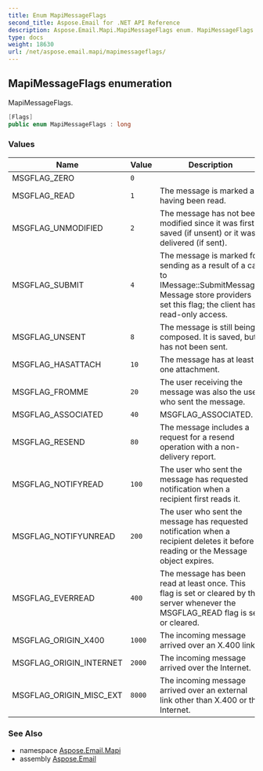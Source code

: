 ```yaml
---
title: Enum MapiMessageFlags
second_title: Aspose.Email for .NET API Reference
description: Aspose.Email.Mapi.MapiMessageFlags enum. MapiMessageFlags
type: docs
weight: 18630
url: /net/aspose.email.mapi/mapimessageflags/
---
```

## MapiMessageFlags enumeration

MapiMessageFlags.

```csharp
[Flags]
public enum MapiMessageFlags : long
```

### Values

| Name | Value | Description |
| --- | --- | --- |
| MSGFLAG_ZERO | `0` |  |
| MSGFLAG_READ | `1` | The message is marked as having been read. |
| MSGFLAG_UNMODIFIED | `2` | The message has not been modified since it was first saved (if unsent) or it was delivered (if sent). |
| MSGFLAG_SUBMIT | `4` | The message is marked for sending as a result of a call to IMessage::SubmitMessage. Message store providers set this flag; the client has read-only access. |
| MSGFLAG_UNSENT | `8` | The message is still being composed. It is saved, but has not been sent. |
| MSGFLAG_HASATTACH | `10` | The message has at least one attachment. |
| MSGFLAG_FROMME | `20` | The user receiving the message was also the user who sent the message. |
| MSGFLAG_ASSOCIATED | `40` | MSGFLAG_ASSOCIATED. |
| MSGFLAG_RESEND | `80` | The message includes a request for a resend operation with a non-delivery report. |
| MSGFLAG_NOTIFYREAD | `100` | The user who sent the message has requested notification when a recipient first reads it. |
| MSGFLAG_NOTIFYUNREAD | `200` | The user who sent the message has requested notification when a recipient deletes it before reading or the Message object expires. |
| MSGFLAG_EVERREAD | `400` | The message has been read at least once. This flag is set or cleared by the server whenever the MSGFLAG_READ flag is set or cleared. |
| MSGFLAG_ORIGIN_X400 | `1000` | The incoming message arrived over an X.400 link. |
| MSGFLAG_ORIGIN_INTERNET | `2000` | The incoming message arrived over the Internet. |
| MSGFLAG_ORIGIN_MISC_EXT | `8000` | The incoming message arrived over an external link other than X.400 or the Internet. |

### See Also

* namespace [Aspose.Email.Mapi](../../aspose.email.mapi/)
* assembly [Aspose.Email](../../)


